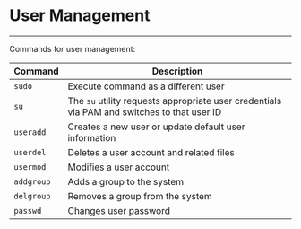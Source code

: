 # User Management
---
Commands for user management:

| Command    | Description                                                                                 |
| ---------- | ------------------------------------------------------------------------------------------- |
| `sudo`     | Execute command as a different user                                                         |
| `su`       | The `su` utility requests appropriate user credentials via PAM and switches to that user ID |
| `useradd`  | Creates a new user or update default user information                                       |
| `userdel`  | Deletes a user account and related files                                                    |
| `usermod`  | Modifies a user account                                                                     |
| `addgroup` | Adds a group to the system                                                                  |
| `delgroup` | Removes a group from the system                                                             |
| `passwd`   | Changes user password                                                                       | 

